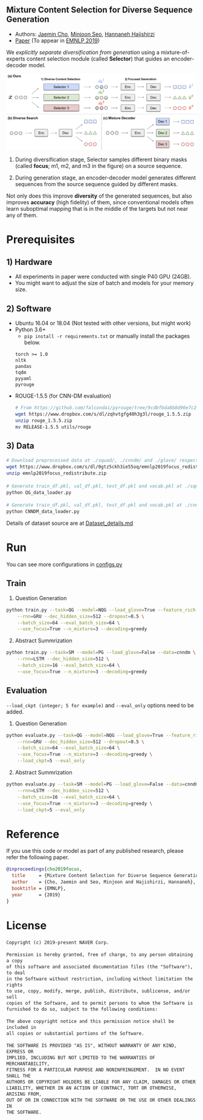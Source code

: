 ## Mixture Content Selection for Diverse Sequence Generation

* Authors: [Jaemin Cho](https://j-min.io), [Minjoon Seo](https://seominjoon.github.io), [Hannaneh Hajishirzi](https://homes.cs.washington.edu/~hannaneh/)
* [Paper](https://arxiv.org/abs/1909.01953) (To appear in [EMNLP 2019](https://emnlp-ijcnlp2019.org))

We *explicitly separate diversification from generation* using a mixture-of-experts content selection module (called **Selector**) that guides an encoder-decoder model.

![methods_figure](_imgs/methods_horizontal.png)

1.  During diversification stage, Selector samples different binary masks (called **focus**; m1, m2, and m3 in the figure) on a source sequence.

2.  During generation stage, an encoder-decoder model generates different sequences from the source sequence guided by different masks.

Not only does this improve **diversity** of the generated sequences, but also improves **accuracy** (high fidelity) of them, since conventional models often learn suboptimal mapping that is in the middle of the targets but not near any of them.

# Prerequisites

## 1) Hardware
* All experiments in paper were conducted with single P40 GPU (24GB).
* You might want to adjust the size of batch and models for your memory size.

## 2) Software
* Ubuntu 16.04 or 18.04 (Not tested with other versions, but might work)
* Python 3.6+
  - `pip install -r requirements.txt` or manually install the packages below.
  ```
  torch >= 1.0
  nltk
  pandas
  tqdm
  pyyaml
  pyrouge
  ```
* ROUGE-1.5.5 (for CNN-DM evaluation)
  ```sh
  # From https://github.com/falcondai/pyrouge/tree/9cdbfbda8b8d96e7c2646ffd048743ddcf417ed9
  wget https://www.dropbox.com/s/dl/zqhvtgfg40h3g3l/rouge_1.5.5.zip
  unzip rouge_1.5.5.zip
  mv RELEASE-1.5.5 utils/rouge
  ```

## 3) Data

```sh
# Download preprocessed data at ./squad/, ./cnndm/ and ./glove/ respectively
wget https://www.dropbox.com/s/dl/0gtz5ckh3ie55oq/emnlp2019focus_redistribute.zip
unzip emnlp2019focus_redistribute.zip

# Generate train_df.pkl, val_df.pkl, test_df.pkl and vocab.pkl at ./squad_out/
python QG_data_loader.py

# Generate train_df.pkl, val_df.pkl, test_df.pkl and vocab.pkl at ./cnndm_out/
python CNNDM_data_loader.py
```
Details of dataset source are at [Dataset_details.md](Dataset_details.md)

# Run
You can see more configurations in [configs.py](configs.py)

## Train
1) Question Generation
```sh
python train.py --task=QG --model=NQG --load_glove=True --feature_rich --data=squad \
    --rnn=GRU --dec_hidden_size=512 --dropout=0.5 \
    --batch_size=64 --eval_batch_size=64 \
    --use_focus=True --n_mixture=3 --decoding=greedy
```

2) Abstract Summrization
```sh
python train.py --task=SM --model=PG --load_glove=False --data=cnndm \
    --rnn=LSTM --dec_hidden_size=512 \
    --batch_size=16 --eval_batch_size=64 \
    --use_focus=True --n_mixture=3 --decoding=greedy
```

## Evaluation
`--load_ckpt (integer; 5 for example)` and `--eval_only` options need to be added.

1) Question Generation
```sh
python evaluate.py --task=QG --model=NQG --load_glove=True --feature_rich --data=squad \
    --rnn=GRU --dec_hidden_size=512 --dropout=0.5 \
    --batch_size=64 --eval_batch_size=64 \
    --use_focus=True --n_mixture=3 --decoding=greedy \
    --load_ckpt=5 --eval_only
```

2) Abstract Summrization
```sh
python evaluate.py --task=SM --model=PG --load_glove=False --data=cnndm \
    --rnn=LSTM --dec_hidden_size=512 \
    --batch_size=16 --eval_batch_size=64 \
    --use_focus=True --n_mixture=3 --decoding=greedy \
    --load_ckpt=5 --eval_only
```


# Reference
If you use this code or model as part of any published research, please refer the following paper.
```BibTex
@inproceedings{cho2019focus,
  title     = {Mixture Content Selection for Diverse Sequence Generation},
  author    = {Cho, Jaemin and Seo, Minjoon and Hajishirzi, Hannaneh},
  booktitle = {EMNLP},
  year      = {2019}
}
```

# License

```
Copyright (c) 2019-present NAVER Corp.

Permission is hereby granted, free of charge, to any person obtaining a copy
of this software and associated documentation files (the "Software"), to deal
in the Software without restriction, including without limitation the rights
to use, copy, modify, merge, publish, distribute, sublicense, and/or sell
copies of the Software, and to permit persons to whom the Software is
furnished to do so, subject to the following conditions:

The above copyright notice and this permission notice shall be included in
all copies or substantial portions of the Software.

THE SOFTWARE IS PROVIDED "AS IS", WITHOUT WARRANTY OF ANY KIND, EXPRESS OR
IMPLIED, INCLUDING BUT NOT LIMITED TO THE WARRANTIES OF MERCHANTABILITY,
FITNESS FOR A PARTICULAR PURPOSE AND NONINFRINGEMENT.  IN NO EVENT SHALL THE
AUTHORS OR COPYRIGHT HOLDERS BE LIABLE FOR ANY CLAIM, DAMAGES OR OTHER
LIABILITY, WHETHER IN AN ACTION OF CONTRACT, TORT OR OTHERWISE, ARISING FROM,
OUT OF OR IN CONNECTION WITH THE SOFTWARE OR THE USE OR OTHER DEALINGS IN
THE SOFTWARE.
```

